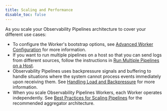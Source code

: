 ```yaml
---
title: Scaling and Performance
disable_toc: false
---
```


As you scale your Observability Pipelines architecture to cover your different use cases:

- To configure the Worker's bootstrap options, see [Advanced Worker Configuration][1] for more information.
- If you want to run multiple pipelines on a host so that you can send logs from different sources, follow the instructions in [Run Multiple Pipelines on a Host][2].
- Observability Pipelines uses backpressure signals and buffering to handle situations where the system cannot process events immediately upon receiving them. See [Handling Load and Backpressure][3] for more information.
- When you scale Observability Pipelines Workers, each Worker operates independently. See [Best Practices for Scaling Pipelines][4] for the recommended aggregator architecture.

[1]: /observability_pipelines/scaling_and_performance/advanced_worker_configurations/
[2]: /observability_pipelines/scaling_and_performance/run_multiple_pipelines_on_a_host/
[3]: /observability_pipelines/scaling_and_performance/handling_load_and_backpressure/
[4]: /observability_pipelines/scaling_and_performance/best_practices_for_scaling_observability_pipelines/
